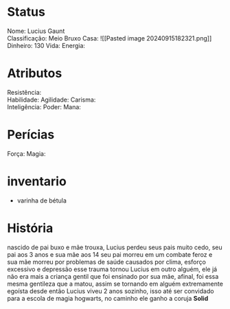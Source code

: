 # Status
Nome: Lucius Gaunt  
Classificação: Meio Bruxo
Casa:
![[Pasted image 20240915182321.png]]
Dinheiro: 130
Vida:
Energia:


# Atributos
Resistência:  
Habilidade: 
Agilidade: 
Carisma:  
Inteligência: 
Poder: 
Mana: 

# Perícias
Força: 
Magia:

# inventario
- varinha de bétula

# História
nascido de pai buxo e mãe trouxa, Lucius perdeu seus pais muito cedo, seu pai aos 3 anos e sua mãe aos 14
seu pai morreu em um combate feroz e sua mãe morreu por problemas de saúde causados por clima, esforço excessivo e depressão
esse trauma tornou Lucius em outro alguém, ele já não era mais a criança gentil que foi ensinado por sua mãe, afinal, foi essa mesma gentileza que a matou, assim se tornando em alguém extremamente egoísta
desde então Lucius viveu 2 anos sozinho, isso até ser convidado para a escola de magia hogwarts, no caminho ele ganho a coruja **Solid**
